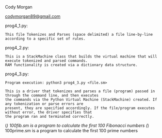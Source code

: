 Cody Morgan

codymorgan89@gmail.com


prog4_1.py:

    This file Tokenizes and Parses (space delimited) a file line-by-line according to a specific set of rules.

prog4_2.py:

    This is a StackMachine class that builds the virtual machine that will execute tokenized and parsed commands.
    RAM functionality is created via a dictionary data structure.

prog4_3.py:

    Program execution: python3 prog4_3.py <file.sm>

    This is a driver that tokenizes and parses a file (program) passed in through the command line, and then executes
    the commands via the Python Virtual Machine (StackMachine) created. If any tokenization or parse errors are
    present, they are specified accordingly. If the file/program executes without error, the driver specifies that
    the program ran and terminated correctly.

(*) 100fib.sm is a program to calculate the first 100 Fibonacci numbers
(*) 100prime.sm is a program to calculate the first 100 prime numbers
